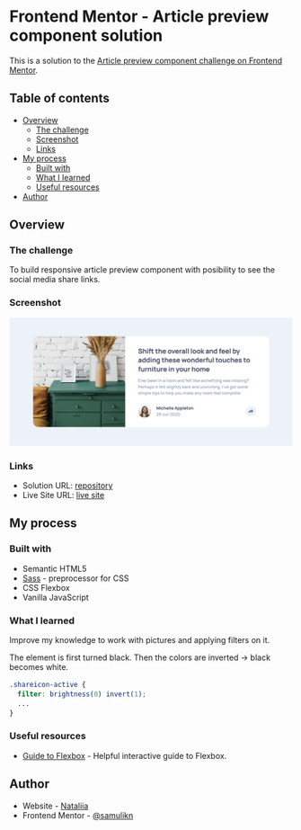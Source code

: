 # Frontend Mentor - Article preview component solution

This is a solution to the [Article preview component challenge on Frontend Mentor](https://www.frontendmentor.io/challenges/article-preview-component-dYBN_pYFT).

## Table of contents

- [Overview](#overview)
  - [The challenge](#the-challenge)
  - [Screenshot](#screenshot)
  - [Links](#links)
- [My process](#my-process)
  - [Built with](#built-with)
  - [What I learned](#what-i-learned)
  - [Useful resources](#useful-resources)
- [Author](#author)

## Overview

### The challenge

To build responsive article preview component with posibility to see the social media share links.

### Screenshot

![Article preview component](images/desktop-screenshot.png)

### Links

- Solution URL: [repository](https://github.com/samulikn/article)
- Live Site URL: [live site](https://samulikn.github.io/article)

## My process

### Built with

- Semantic HTML5
- [Sass](https://sass-lang.com) - preprocessor for CSS
- CSS Flexbox
- Vanilla JavaScript

### What I learned

Improve my knowledge to work with pictures and applying filters on it.

The element is first turned black. Then the colors are inverted → black becomes white.

```css
.shareicon-active {
  filter: brightness(0) invert(1);
  ...
}
```

### Useful resources

- [Guide to Flexbox](https://www.joshwcomeau.com/css/interactive-guide-to-flexbox/) - Helpful interactive guide to Flexbox.

## Author

- Website - [Nataliia](https://natashobotova.onrender.com)
- Frontend Mentor - [@samulikn](https://www.frontendmentor.io/profile/samulikn)
